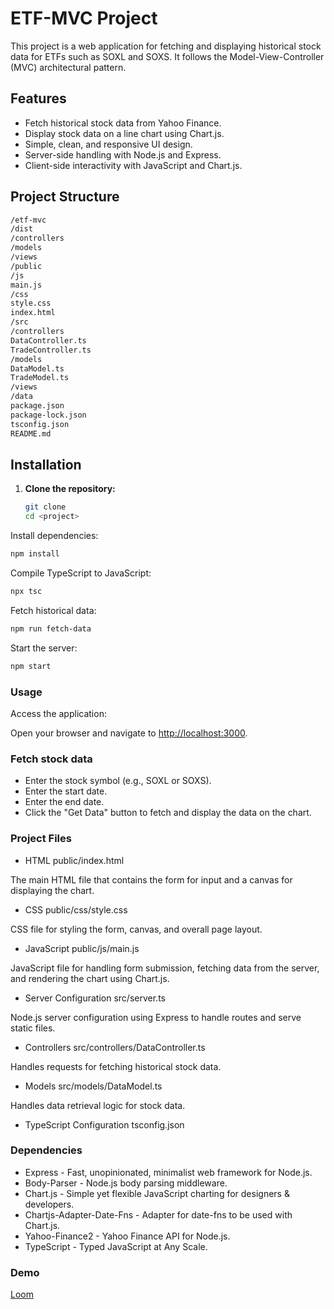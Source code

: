 # ETF-MVC Project

This project is a web application for fetching and displaying historical stock data for ETFs such as SOXL and SOXS. It follows the Model-View-Controller (MVC) architectural pattern.

## Features

- Fetch historical stock data from Yahoo Finance.
- Display stock data on a line chart using Chart.js.
- Simple, clean, and responsive UI design.
- Server-side handling with Node.js and Express.
- Client-side interactivity with JavaScript and Chart.js.

## Project Structure

```bash
/etf-mvc
/dist
/controllers
/models
/views
/public
/js
main.js
/css
style.css
index.html
/src
/controllers
DataController.ts
TradeController.ts
/models
DataModel.ts
TradeModel.ts
/views
/data
package.json
package-lock.json
tsconfig.json
README.md
```

## Installation

1. **Clone the repository:**

   ```bash
   git clone 
   cd <project>
   ```

Install dependencies:

```bash
npm install
```

Compile TypeScript to JavaScript:

```bash
npx tsc
```

Fetch historical data:

```bash
npm run fetch-data
```

Start the server:

```bash
npm start
```

### Usage

Access the application:

Open your browser and navigate to <http://localhost:3000>.

### Fetch stock data

- Enter the stock symbol (e.g., SOXL or SOXS).
- Enter the start date.
- Enter the end date.
- Click the "Get Data" button to fetch and display the data on the chart.

### Project Files

- HTML
public/index.html

The main HTML file that contains the form for input and a canvas for displaying the chart.

- CSS
public/css/style.css

CSS file for styling the form, canvas, and overall page layout.

- JavaScript
public/js/main.js

JavaScript file for handling form submission, fetching data from the server, and rendering the chart using Chart.js.

- Server Configuration
src/server.ts

Node.js server configuration using Express to handle routes and serve static files.

- Controllers
src/controllers/DataController.ts

Handles requests for fetching historical stock data.

- Models
src/models/DataModel.ts

Handles data retrieval logic for stock data.

- TypeScript Configuration
tsconfig.json

### Dependencies

- Express - Fast, unopinionated, minimalist web framework for Node.js.
- Body-Parser - Node.js body parsing middleware.
- Chart.js - Simple yet flexible JavaScript charting for designers & developers.
- Chartjs-Adapter-Date-Fns - Adapter for date-fns to be used with Chart.js.
- Yahoo-Finance2 - Yahoo Finance API for Node.js.
- TypeScript - Typed JavaScript at Any Scale.

### Demo

[Loom](https://www.loom.com/share/41f2d0db831a4033995f98548d95de0c?sid=068fbfe3-31a9-460f-9086-930b6713d045)
